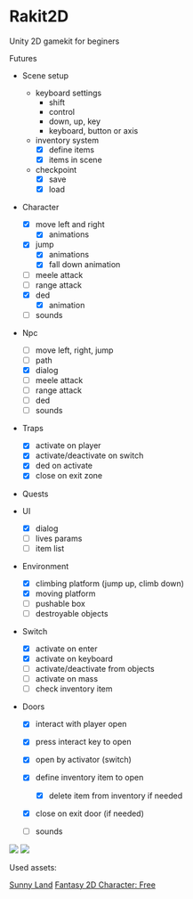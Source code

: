 # Rakit2D
Unity 2D gamekit for beginers

Futures

* Scene setup
  - keyboard settings
    - shift
    - control
    - down, up, key
    - keyboard, button or axis
  - inventory system
    - [x] define items
    - [x] items in scene
  - checkpoint
    - [x] save
    - [x] load
  
* Character
  - [x] move left and right
    - [x] animations
  - [x] jump
    - [x] animations
    - [x] fall down animation
  - [ ] meele attack
  - [ ] range attack
  - [x] ded
    - [x] animation
  - [ ] sounds

* Npc
  - [ ] move left, right, jump 
  - [ ] path
  - [x] dialog
  - [ ] meele attack
  - [ ] range attack
  - [ ] ded
  - [ ] sounds
  
* Traps
  - [x] activate on player
  - [x] activate/deactivate on switch
  - [x] ded on activate
  - [x] close on exit zone

* Quests

* UI
  - [x] dialog
  - [ ] lives params
  - [ ] item list

* Environment
  - [x] climbing platform (jump up, climb down)
  - [x] moving platform
  - [ ] pushable box
  - [ ] destroyable objects
  
* Switch
  - [x] activate on enter
  - [x] activate on keyboard
  - [ ] activate/deactivate from objects
  - [ ] activate on mass
  - [ ] check inventory item  
  
* Doors
  - [x] interact with player open
  - [x] press interact key to open
  - [x] open by activator (switch)
  - [x] define inventory item to open
    - [x] delete item from inventory if needed
  - [x] close on exit door (if needed)
  - [ ] sounds


[![](http://img.youtube.com/vi/AQA1-tUi8NU/0.jpg)](http://www.youtube.com/watch?v=AQA1-tUi8NU "2D Ra Gamekit")
[![](http://img.youtube.com/vi/tLiYf1E80tI/0.jpg)](http://www.youtube.com/watch?v=tLiYf1E80tI "Dialog making")

Used assets:

[Sunny Land](https://assetstore.unity.com/packages/2d/characters/sunny-land-103349)
[Fantasy 2D Character: Free](https://assetstore.unity.com/packages/2d/characters/fantasy-2d-character-free-110506)
